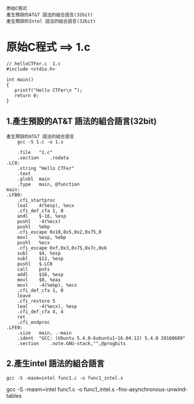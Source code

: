 
#
```
原始C程式
產生預設的AT&T 語法的組合語言(32bit)
產生預設的Intel 語法的組合語言(32bit)

```

# 原始C程式 ==> 1.c
```
// helloCTFer.c  1.c
#include <stdio.h>

int main()
{
   printf("Hello CTFer\n ”);
   return 0;
}
```
## 1.產生預設的AT&T 語法的組合語言(32bit)
```
產生預設的AT&T 語法的組合語言
    gcc -S 1.c -o 1.s
```
```
	.file	"1.c"
	.section	.rodata
.LC0:
	.string	"Hello CTFer"
	.text
	.globl	main
	.type	main, @function
main:
.LFB0:
	.cfi_startproc
	leal	4(%esp), %ecx
	.cfi_def_cfa 1, 0
	andl	$-16, %esp
	pushl	-4(%ecx)
	pushl	%ebp
	.cfi_escape 0x10,0x5,0x2,0x75,0
	movl	%esp, %ebp
	pushl	%ecx
	.cfi_escape 0xf,0x3,0x75,0x7c,0x6
	subl	$4, %esp
	subl	$12, %esp
	pushl	$.LC0
	call	puts
	addl	$16, %esp
	movl	$0, %eax
	movl	-4(%ebp), %ecx
	.cfi_def_cfa 1, 0
	leave
	.cfi_restore 5
	leal	-4(%ecx), %esp
	.cfi_def_cfa 4, 4
	ret
	.cfi_endproc
.LFE0:
	.size	main, .-main
	.ident	"GCC: (Ubuntu 5.4.0-6ubuntu1~16.04.12) 5.4.0 20160609"
	.section	.note.GNU-stack,"",@progbits

```
## 2.產生intel 語法的組合語言
```
gcc -S -masm=intel func1.c -o func1_intel.s
```
gcc -S -masm=intel func1.c -o func1_intel.s -fno-asynchronous-unwind-tables
```
